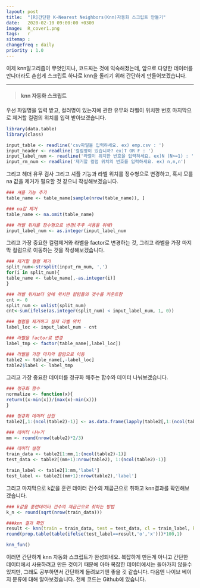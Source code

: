 ```yaml
---
layout: post
title:  "[R]간단한 K-Nearest Neighbors(Knn)자동화 스크립트 만들기"
date:   2020-02-10 09:00:00 +0300
image:  R_cover1.png
tags:   r
sitemap :
changefreq : daily
priority : 1.0
---
```



이제 knn알고리즘이 무엇인지나, 코드짜는 것에 익숙해졌는데, 앞으로 다양한 데이터를 만나더라도 손쉽게 스크립트 하나로 knn을 돌리기 위해 간단하게 만들어보겠습니다. 

-------

> #### knn 자동화 스크립트 

우선 파일명을 입력 받고, 컬러명이 있는지에 관한 유무와 라벨이 위치한 번호 마지막으로 제거할 컬럼의 위치를 입력 받아보겠습니다. 

```r
library(data.table)
library(class)

input_table <- readline('csv파일을 입력하세요. ex) emp.csv : ')
input_header <- readline('컬럼명이 있습니까? ex)T OR F : ')
input_label_num <- readline('라벨이 위치한 번호을 입력하세요. ex)N (N>=1) : ')
input_rm_num <- readline('제거할 컬럼 위치의 번호를 입력하세요. ex) n,n,n') 
```

그리고 헤더 유무 검사 그리고 셔플 기능과 라벨 위치를 정수형으로 변경하고, 혹시 모를 na 값을 제거가 필요할 것 같으니 작성해보겠습니다.

```r
### 셔플 기능 추가
table_name <- table_name[sample(nrow(table_name)), ]

### na값 제거
table_name <- na.omit(table_name)

### 라벨 위치를 정수형으로 변경(추후 사용을 위해)
input_label_num <- as.integer(input_label_num
```

그리고 가장 중요한 컬럼제거와 라벨을 factor로 변경하는 것, 그리고 라벨을 가장 마지막 컬럼으로 이동하는 것을 작성해보겠습니다.

```r
### 제거할 컬럼 제거
split_num<-strsplit(input_rm_num, ',')
for(i in split_num){
table_name <- table_name[,-as.integer(i)]
}

### 라벨 위치보다 앞에 위치한 컬럼들의 갯수를 카운트함
cnt <- 0
split_num <- unlist(split_num)
cnt<-sum(ifelse(as.integer(split_num) < input_label_num, 1, 0))

### 컬럼을 제거하고 실제 라벨 위치
label_loc <- input_label_num - cnt

### 라벨을 factor로 변경
label_tmp <- factor(table_name[,label_loc])

### 라벨을 가장 마지막 컬럼으로 이동
table2 <- table_name[,-label_loc]
table2$label <- label_tmp
```

그리고 가장 중요한 데이터를 정규화 해주는 함수와 데이터 나눠보겠습니다. 

```r
### 정규화 함수
normalize <- function(x){
return((x-min(x))/(max(x)-min(x)))
}

### 정규화 데이터 삽입
table2[,1:(ncol(table2)-1)] <- as.data.frame(lapply(table2[,1:(ncol(table2)-1)],normalize))

### 데이터 나누기
mm <- round(nrow(table2)*2/3)

### 데이터 설정
train_data <- table2[1:mm,1:(ncol(table2)-1)]
test_data <- table2[(mm+1):nrow(table2), 1:(ncol(table2)-1)]

train_label <- table2[1:mm,'label']
test_label <- table2[(mm+1):nrow(table2),'label']
```

그리고 마지막으로 k값을 훈련 데이터 건수의 제곱근으로 취하고 knn결과를 확인해보겠습니다.

```r
### k값을 훈련데이터 건수의 제곱근으로 취하는 방법
k_n <- round(sqrt(nrow(train_data)))

###knn 결과 확인
result <- knn(train = train_data, test = test_data, cl = train_label, k=k_n)
round(prop.table(table(ifelse(test_label==result,'o','x')))*100,1)

knn_fun()
```

이러면 간단하게 knn 자동화 스크립트가 완성되네요. 복잡하게 만든게 아니고 간단한 데이터에서 사용하려고 만든 것이기 때문에 아마 복잡한 데이터에서는 돌아가지 않을수 있지만, 그래도 공부하면서 간단하게 돌려보기엔 좋을 것 같습니다. 다음엔 나이브 베이지 분류에 대해 알아보겠습니다. 전체 코드는 Github에 있습니다. 
